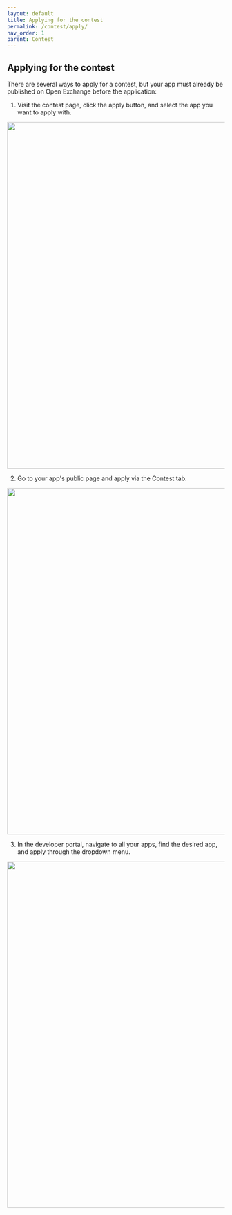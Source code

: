 ```yaml
---
layout: default
title: Applying for the contest
permalink: /contest/apply/
nav_order: 1
parent: Contest
---
```


## Applying for the contest

There are several ways to apply for a contest, but your app must already be published on Open Exchange before the application:

1. Visit the contest page, click the apply button, and select the app you want to apply with.
<img width="800" src="/assets/images/contest/3.svg">

2. Go to your app's public page and apply via the Contest tab.
<img width="800" src="/assets/images/contest/4.svg">

3. In the developer portal, navigate to all your apps, find the desired app, and apply through the dropdown menu.
<img width="800" src="/assets/images/contest/9.svg">
